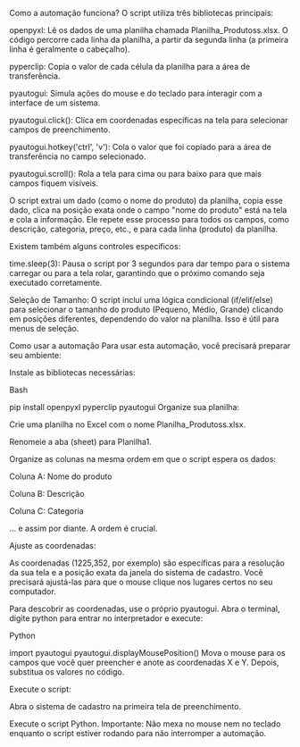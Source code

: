 Como a automação funciona?
O script utiliza três bibliotecas principais:

openpyxl: Lê os dados de uma planilha chamada Planilha_Produtoss.xlsx. O código percorre cada linha da planilha, a partir da segunda linha (a primeira linha é geralmente o cabeçalho).

pyperclip: Copia o valor de cada célula da planilha para a área de transferência.

pyautogui: Simula ações do mouse e do teclado para interagir com a interface de um sistema.

pyautogui.click(): Clica em coordenadas específicas na tela para selecionar campos de preenchimento.

pyautogui.hotkey('ctrl', 'v'): Cola o valor que foi copiado para a área de transferência no campo selecionado.

pyautogui.scroll(): Rola a tela para cima ou para baixo para que mais campos fiquem visíveis.

O script extrai um dado (como o nome do produto) da planilha, copia esse dado, clica na posição exata onde o campo "nome do produto" está na tela e cola a informação. Ele repete esse processo para todos os campos, como descrição, categoria, preço, etc., e para cada linha (produto) da planilha.

Existem também alguns controles específicos:

time.sleep(3): Pausa o script por 3 segundos para dar tempo para o sistema carregar ou para a tela rolar, garantindo que o próximo comando seja executado corretamente.

Seleção de Tamanho: O script inclui uma lógica condicional (if/elif/else) para selecionar o tamanho do produto (Pequeno, Médio, Grande) clicando em posições diferentes, dependendo do valor na planilha. Isso é útil para menus de seleção.

Como usar a automação
Para usar esta automação, você precisará preparar seu ambiente:

Instale as bibliotecas necessárias:

Bash

pip install openpyxl pyperclip pyautogui
Organize sua planilha:

Crie uma planilha no Excel com o nome Planilha_Produtoss.xlsx.

Renomeie a aba (sheet) para Planilha1.

Organize as colunas na mesma ordem em que o script espera os dados:

Coluna A: Nome do produto

Coluna B: Descrição

Coluna C: Categoria

... e assim por diante. A ordem é crucial.

Ajuste as coordenadas:

As coordenadas (1225,352, por exemplo) são específicas para a resolução da sua tela e a posição exata da janela do sistema de cadastro. Você precisará ajustá-las para que o mouse clique nos lugares certos no seu computador.

Para descobrir as coordenadas, use o próprio pyautogui. Abra o terminal, digite python para entrar no interpretador e execute:

Python

import pyautogui
pyautogui.displayMousePosition()
Mova o mouse para os campos que você quer preencher e anote as coordenadas X e Y. Depois, substitua os valores no código.

Execute o script:

Abra o sistema de cadastro na primeira tela de preenchimento.

Execute o script Python. Importante: Não mexa no mouse nem no teclado enquanto o script estiver rodando para não interromper a automação.
